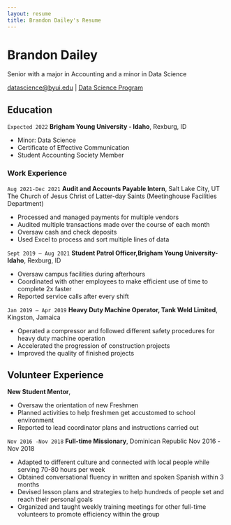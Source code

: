 ```yaml
---
layout: resume
title: Brandon Dailey's Resume
---
```

# Brandon Dailey
Senior with a major in Accounting and a minor in Data Science

<div id="webaddress">
<a href="datascience@byui.edu">datascience@byui.edu</a>
| <a href="https://byuidatascience.github.io/development.html">Data Science Program</a>
</div>

<!-- https://www.monique.tech/the-art-of-markdown -->


## Education
`Expected 2022`
__Brigham Young University - Idaho__, Rexburg, ID

- Minor: Data Science 
- Certificate of Effective Communication 
- Student Accounting Society Member


### Work Experience
`Aug 2021-Dec 2021`
__Audit and Accounts Payable Intern__, Salt Lake City, UT					         
The Church of Jesus Christ of Latter-day Saints (Meetinghouse Facilities Department)
- Processed and managed payments for multiple vendors 
- Audited multiple transactions made over the course of each month
- Oversaw cash and check deposits
- Used Excel to process and sort multiple lines of data

`Sept 2019 – Aug 2021`
__Student Patrol Officer,Brigham Young University-Idaho__, Rexburg, ID				            
- Oversaw campus facilities during afterhours
- Coordinated with other employees to make efficient use of time to complete 2x faster
- Reported service calls after every shift 

`Jan 2019 – Apr 2019`
__Heavy Duty Machine Operator, Tank Weld Limited__,	Kingston, Jamaica					          							   
- Operated a compressor and followed different safety procedures for heavy duty machine operation
- Accelerated the progression of construction projects
- Improved the quality of finished projects


## Volunteer Experience
__New Student Mentor__, 
- Oversaw the orientation of new Freshmen 
- Planned activities to help freshmen get accustomed to school environment
- Reported to lead coordinator plans and instructions carried out


`Nov 2016 -Nov 2018`
__Full-time Missionary__, Dominican Republic Nov 2016 -Nov 2018
- Adapted to different culture and connected with local people while serving 70-80 hours per week
- Obtained conversational fluency in written and spoken Spanish within 3 months
- Devised lesson plans and strategies to help hundreds of people set and reach their personal goals
- Organized and taught weekly training meetings for other full-time volunteers to promote efficiency within the group



<!-- ### Footer

Last updated: May 2013 -->


